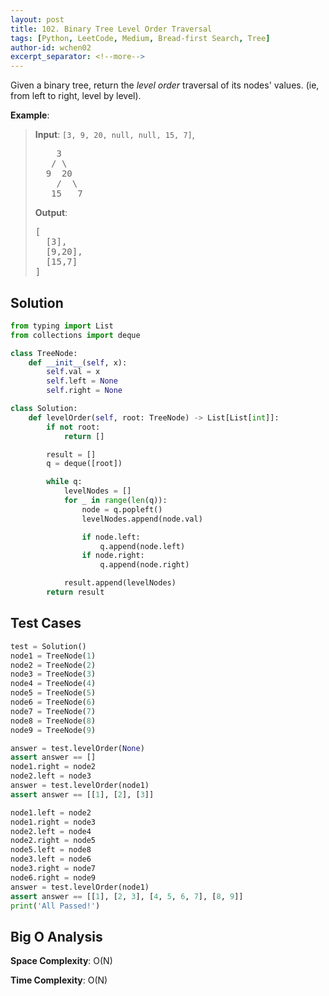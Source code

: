 ```yaml
---
layout: post
title: 102. Binary Tree Level Order Traversal
tags: [Python, LeetCode, Medium, Bread-first Search, Tree]
author-id: wchen02
excerpt_separator: <!--more-->
---
```


Given a binary tree, return the *level order* traversal of its nodes' values. (ie, from left to right, level by level).
<!--more-->

**Example**:
> **Input**: 
> `[3, 9, 20, null, null, 15, 7]`,
> <pre>
>     3
>    / \
>   9  20
>     /  \
>    15   7
> </pre>
> 
> **Output**: 
> <pre>
> [
>   [3],
>   [9,20],
>   [15,7]
> ]
> </pre>

## Solution
```python
from typing import List
from collections import deque

class TreeNode:
    def __init__(self, x):
        self.val = x
        self.left = None
        self.right = None

class Solution:
    def levelOrder(self, root: TreeNode) -> List[List[int]]:
        if not root:
            return []

        result = []
        q = deque([root])

        while q:
            levelNodes = []
            for _ in range(len(q)):
                node = q.popleft()
                levelNodes.append(node.val)

                if node.left:
                    q.append(node.left)
                if node.right:
                    q.append(node.right)

            result.append(levelNodes)
        return result
```

## Test Cases
```python
test = Solution()
node1 = TreeNode(1)
node2 = TreeNode(2)
node3 = TreeNode(3)
node4 = TreeNode(4)
node5 = TreeNode(5)
node6 = TreeNode(6)
node7 = TreeNode(7)
node8 = TreeNode(8)
node9 = TreeNode(9)

answer = test.levelOrder(None)
assert answer == []
node1.right = node2
node2.left = node3
answer = test.levelOrder(node1)
assert answer == [[1], [2], [3]]

node1.left = node2
node1.right = node3
node2.left = node4
node2.right = node5
node5.left = node8
node3.left = node6
node3.right = node7
node6.right = node9
answer = test.levelOrder(node1)
assert answer == [[1], [2, 3], [4, 5, 6, 7], [8, 9]]
print('All Passed!')
```

## Big O Analysis
**Space Complexity**: O(N)

**Time Complexity**: O(N)